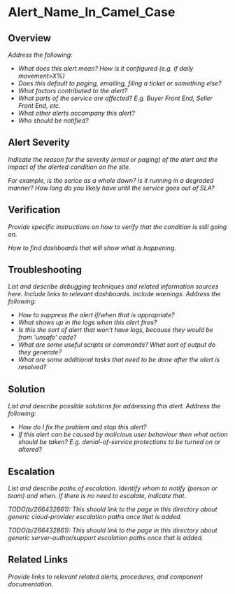 # Alert_Name_In_Camel_Case

## Overview

_Address the following:_

-   _What does this alert mean? How is it configured (e.g. if daily movement>X%)_
-   _Does this default to paging, emailing, filing a ticket or something else?_
-   _What factors contributed to the alert?_
-   _What parts of the service are affected? E.g. Buyer Front End, Seller Front End, etc._
-   _What other alerts accompany this alert?_
-   _Who should be notified?_

## Alert Severity

_Indicate the reason for the severity (email or paging) of the alert and the impact of the alerted
condition on the site._

_For example, is the serice as a whole down? Is it running in a degraded manner? How long do you
likely have until the service goes out of SLA?_

## Verification

_Provide specific instructions on how to verify that the condition is still going on._

_How to find dashboards that will show what is happening._

## Troubleshooting

_List and describe debugging techniques and related information sources here. Include links to
relevant dashboards. Include warnings. Address the following:_

-   _How to suppress the alert if/when that is appropriate?_
-   _What shows up in the logs when this alert fires?_
-   _Is this the sort of alert that won't have logs, because they would be from 'unsafe' code?_
-   _What are some useful scripts or commands? What sort of output do they generate?_
-   _What are some additional tasks that need to be done after the alert is resolved?_

## Solution

_List and describe possible solutions for addressing this alert. Address the following:_

-   _How do I fix the problem and stop this alert?_
-   _If this alert can be caused by malicious user behaviour then what action should be taken? E.g.
    denial-of-service protections to be turned on or altered?_

## Escalation

_List and describe paths of escalation. Identify whom to notify (person or team) and when. If there
is no need to escalate, indicate that._

_TODO(b/266432861): This should link to the page in this directory about generic cloud-provider
escalation paths once that is added._

_TODO(b/266432861): This should link to the page in this directory about generic
server-author/support escalation paths once that is added._

## Related Links

_Provide links to relevant related alerts, procedures, and component documentation._
